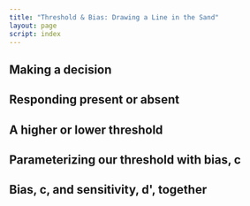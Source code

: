 ```yaml
---
title: "Threshold & Bias: Drawing a Line in the Sand"
layout: page
script: index
---
```


## Making a decision

<sdt-example-model>
  <sdt-control run pause reset></sdt-control>
  <rdk-task count="100" coherence=".5" trials="10"></rdk-task>
  <sdt-model histogram threshold color="none" d="2.5" c="0"></sdt-model>
</sdt-example-model>

## Responding present or absent

<sdt-example-model>
  <sdt-control run pause reset></sdt-control>
  <rdk-task count="100" coherence=".5" trials="10"></rdk-task>
  <sdt-model histogram threshold color="response" d="2.5" c="0"></sdt-model>
  <sdt-response feedback="none"></sdt-response>
</sdt-example-model>

## A higher or lower threshold

<sdt-example-model>
  <sdt-control run pause reset></sdt-control>
  <rdk-task count="100" coherence=".5" trials="10"></rdk-task>
  <sdt-model histogram threshold color="response" d="2.5" c="2"></sdt-model>
  <sdt-response feedback="none"></sdt-response>
</sdt-example-model>

<sdt-example-model>
  <sdt-control run pause reset></sdt-control>
  <rdk-task count="100" coherence=".5" trials="10"></rdk-task>
  <sdt-model histogram threshold color="response" d="2.5" c="-2"></sdt-model>
  <sdt-response feedback="none"></sdt-response>
</sdt-example-model>

## Parameterizing our threshold with bias, <span class="math-var">c</span>

<sdt-example-model>
  <sdt-control run pause reset coherence=".5" trials="10"></sdt-control>
  <rdk-task count="100" coherence=".5" trials="10"></rdk-task>
  <sdt-model interactive threshold bias histogram color="response" d="2.5" c="1"></sdt-model>
  <sdt-response feedback="none"></sdt-response>
</sdt-example-model>

## Bias, <span class="math-var">c</span>, and sensitivity, <span class="math-var">d'</span>, together

<sdt-example-model>
  <sdt-control run pause reset coherence=".5" trials="10"></sdt-control>
  <rdk-task count="100" coherence=".5" trials="10"></rdk-task>
  <sdt-model interactive threshold bias distributions sensitivity histogram
    color="response" d="2.5" c="1"></sdt-model>
  <sdt-response feedback="none"></sdt-response>
</sdt-example-model>
